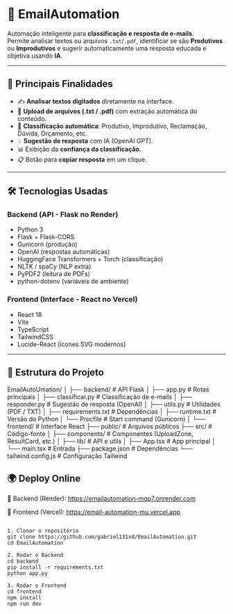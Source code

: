 # 📧 EmailAutomation

Automação inteligente para **classificação e resposta de e-mails**.  
Permite analisar textos ou arquivos `.txt`/`.pdf`, identificar se são **Produtivos** ou **Improdutivos** e sugerir automaticamente uma resposta educada e objetiva usando **IA**.

---

## 🔑 Principais Finalidades

- ✍️ **Analisar textos digitados** diretamente na interface.  
- 📂 **Upload de arquivos (.txt / .pdf)** com extração automática do conteúdo.  
- 🤖 **Classificação automática**: Produtivo, Improdutivo, Reclamação, Dúvida, Orçamento, etc.  
- 💡 **Sugestão de resposta** com IA (OpenAI GPT).  
- 📊 Exibição da **confiança da classificação**.  
- 📋 Botão para **copiar resposta** em um clique.  

---

## 🛠️ Tecnologias Usadas

### **Backend (API - Flask no Render)**
- Python 3  
- Flask + Flask-CORS  
- Gunicorn (produção)  
- OpenAI (respostas automáticas)  
- HuggingFace Transformers + Torch (classificação)  
- NLTK / spaCy (NLP extra)  
- PyPDF2 (leitura de PDFs)  
- python-dotenv (variáveis de ambiente)

### **Frontend (Interface - React no Vercel)**
- React 18  
- Vite  
- TypeScript  
- TailwindCSS  
- Lucide-React (ícones SVG modernos)

---

## 📂 Estrutura do Projeto


EmailAutoUmation/
│
├── backend/               # API Flask
│   ├── app.py             # Rotas principais
│   ├── classificar.py     # Classificação de e-mails
│   ├── responder.py       # Sugestão de resposta (OpenAI)
│   ├── utils.py           # Utilidades (PDF / TXT)
│   ├── requirements.txt   # Dependências
│   ├── runtime.txt        # Versão do Python
│   └── Procfile           # Start command (Gunicorn)
│
└── frontend/              # Interface React
    ├── public/            # Arquivos públicos
    ├── src/               # Código-fonte
    │   ├── components/    # Componentes (UploadZone, ResultCard, etc.)
    │   ├── lib/           # API e utils
    │   ├── App.tsx        # App principal
    │   └── main.tsx       # Entrada
    ├── package.json       # Dependências
    └── tailwind.config.js # Configuração Tailwind
## 🌍 Deploy Online

🔗 Backend (Render): https://emailautomation-mqp7.onrender.com

🔗 Frontend (Vercel): https://email-automation-mu.vercel.app
```plaintext

1. Clonar o repositório
git clone https://github.com/gabriel131xd/EmailAutomation.git
cd EmailAutomation

2. Rodar o Backend
cd backend
pip install -r requirements.txt
python app.py

3. Rodar o Frontend
cd frontend
npm install
npm run dev





